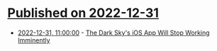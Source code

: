 # [Published on 2022-12-31](index.md)

* [2022-12-31, 11:00:00](https://tech.slashdot.org/story/22/12/30/2014218/the-dark-skys-ios-app-will-stop-working-imminently?utm_source=rss1.0mainlinkanon&utm_medium=feed) - [The Dark Sky's iOS App Will Stop Working Imminently](https://tech.slashdot.org/story/22/12/30/2014218/the-dark-skys-ios-app-will-stop-working-imminently?utm_source=rss1.0mainlinkanon&utm_medium=feed)
